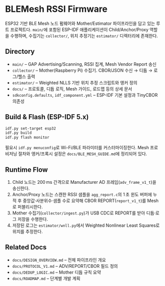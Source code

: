 # BLEMesh RSSI Firmware

ESP32 기반 BLE Mesh 노드 펌웨어와 Mother/Estimator 파이프라인을 담고 있는 루트 프로젝트다.
`main/`에 포함된 ESP-IDF 애플리케이션이 Child/Anchor/Proxy 역할을 수행하며, 수집기는
`collector/`, 위치 추정기는 `estimator/` 디렉터리에 존재한다.

## Directory

- `main/` – GAP Advertising/Scanning, RSSI 집계, Mesh Vendor Report 송신
- `collector/` – Mother(Raspberry Pi) 수집기. CBOR/JSON 수신 → 디듑 → 로그/헬스 출력
- `estimator/` – Weighted NLLS 기반 위치 추정 스크립트와 앵커 정의
- `docs/` – 프로토콜, 디듑 로직, Mesh 가이드, 로드맵 등의 상세 문서
- `sdkconfig.defaults`, `idf_component.yml` – ESP-IDF 기본 설정과 TinyCBOR 의존성

## Build & Flash (ESP-IDF 5.x)

```bash
idf.py set-target esp32
idf.py build
idf.py flash monitor
```

필요시 `idf.py menuconfig`로 Wi-Fi/BLE 파라미터를 커스터마이징한다. Mesh 프로비저닝 절차와
앵커/프록시 설정은 `docs/BLE_MESH_GUIDE.md`에 정리되어 있다.

## Runtime Flow

1. Child 노드는 200 ms 간격으로 Manufacturer AD 프레임(`adv_frame_v1_t`)을 송신한다.
2. Anchor/Proxy 노드는 스캔한 RSSI 샘플을 `agg_report.c`의 1 초 윈도 버퍼에 누적 후
   중앙값·사분위수·샘플 수로 요약해 CBOR REPORT(`report_v1_t`)를 Mesh로 퍼블리시한다.
3. Mother 수집기(`collector/ingest.py`)가 USB CDC로 REPORT를 받아 디듑·로그 저장을 수행한다.
4. 저장된 로그는 `estimator/wnll.py`에서 Weighted Nonlinear Least Squares로 위치를 추정한다.

## Related Docs

- `docs/DESIGN_OVERVIEW.md` – 전체 파이프라인 개요
- `docs/PROTOCOL_V1.md` – ADV/REPORT/CBOR 필드 정의
- `docs/DEDUP_LOGIC.md` – Mother 디듑 규칙 요약
- `docs/ROADMAP.md` – 단계별 개발 계획
